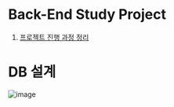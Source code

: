 # Back-End Study Project
1. [프로젝트 진행 과정 정리](https://github.com/Hwangwoosam/Back-EndProject/wiki)

# DB 설계  
![image](https://github.com/Hwangwoosam/BackEnd-Cloud-Storage/assets/61729954/e07f738b-ba2a-47e9-b513-a246346a2200)
